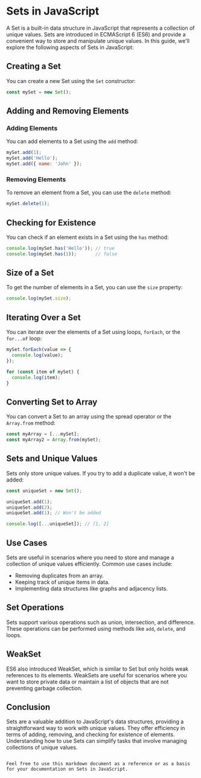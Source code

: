 # Sets in JavaScript

A Set is a built-in data structure in JavaScript that represents a collection of unique values. Sets are introduced in ECMAScript 6 (ES6) and provide a convenient way to store and manipulate unique values. In this guide, we'll explore the following aspects of Sets in JavaScript:

## Creating a Set

You can create a new Set using the `Set` constructor:

```javascript
const mySet = new Set();
```

## Adding and Removing Elements

### Adding Elements

You can add elements to a Set using the `add` method:

```javascript
mySet.add(1);
mySet.add('Hello');
mySet.add({ name: 'John' });
```

### Removing Elements

To remove an element from a Set, you can use the `delete` method:

```javascript
mySet.delete(1);
```

## Checking for Existence

You can check if an element exists in a Set using the `has` method:

```javascript
console.log(mySet.has('Hello')); // true
console.log(mySet.has(1));       // false
```

## Size of a Set

To get the number of elements in a Set, you can use the `size` property:

```javascript
console.log(mySet.size);
```

## Iterating Over a Set

You can iterate over the elements of a Set using loops, `forEach`, or the `for...of` loop:

```javascript
mySet.forEach(value => {
  console.log(value);
});

for (const item of mySet) {
  console.log(item);
}
```

## Converting Set to Array

You can convert a Set to an array using the spread operator or the `Array.from` method:

```javascript
const myArray = [...mySet];
const myArray2 = Array.from(mySet);
```

## Sets and Unique Values

Sets only store unique values. If you try to add a duplicate value, it won't be added:

```javascript
const uniqueSet = new Set();

uniqueSet.add(1);
uniqueSet.add(2);
uniqueSet.add(1); // Won't be added

console.log([...uniqueSet]); // [1, 2]
```

## Use Cases

Sets are useful in scenarios where you need to store and manage a collection of unique values efficiently. Common use cases include:

- Removing duplicates from an array.
- Keeping track of unique items in data.
- Implementing data structures like graphs and adjacency lists.

## Set Operations

Sets support various operations such as union, intersection, and difference. These operations can be performed using methods like `add`, `delete`, and loops.

## WeakSet

ES6 also introduced WeakSet, which is similar to Set but only holds weak references to its elements. WeakSets are useful for scenarios where you want to store private data or maintain a list of objects that are not preventing garbage collection.

## Conclusion

Sets are a valuable addition to JavaScript's data structures, providing a straightforward way to work with unique values. They offer efficiency in terms of adding, removing, and checking for existence of elements. Understanding how to use Sets can simplify tasks that involve managing collections of unique values.
```

Feel free to use this markdown document as a reference or as a basis for your documentation on Sets in JavaScript.